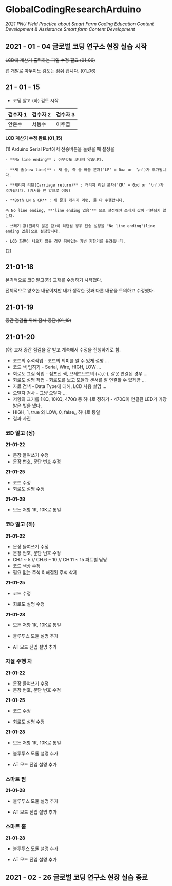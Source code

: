 # GlobalCodingResearchArduino

_2021 PNU Field Practice about Smart Farm Coding Education Content Development & Assistance Smart farm Content Development_

## 2021 - 01 - 04 글로벌 코딩 연구소 현장 실습 시작

~~LCD에 계산기 출력하는 파일 수정 필요 (01_06)~~

~~앱 개발로 아두이노 검토는 잠쉬 쉽니다. (01_06)~~

21 - 01 - 15
------------

- 코딩 알고 (하) 검토 시작

검수자 1 | 검수자 2 | 검수자 3
 ------|------|-----
안준수 | 서동수 | 이주엽


**LCD 계산기 수정 완료 (01_15)**

 (1) Arduino Serial Port에서 전송버튼을 눌렀을 때 설정을
        
    - **No line ending** : 아무것도 보내지 않습니다.
    
    - **새 줄(new line)** : 새 줄, 즉 줄 바꿈 문자('LF' = 0xa or '\n')가 추가됩니다.
  
    - **캐리지 리턴(Carriage return)** : 캐리지 리턴 문자('CR' = 0xd or '\n')가 추가됩니다. (커서를 맨 앞으로 이동)
  
    - **Both LN & CR** : 새 줄과 캐리지 리턴, 둘 다 수행합니다.
  
    즉 No line ending, **"line ending 없음"** 으로 설정해야 쓰레기 값이 리턴되지 않는다.

    - 쓰레기 값(원하지 않은 값)이 리턴될 경우 전송 설정을 "No line ending"(line ending 없음)으로 설정합니다.

    - LCD 화면이 나오지 않을 경우 뒤에있는 가변 저항기를 돌려줍니다.

 (2)


 21-01-18
 ------------
 
 본격적으로 코D 알고(하) 교재를 수정하기 시작했다. 
 
 
 전체적으로 양호한 내용이지만 내가 생각한 것과 다른 내용을 토의하고 수정했다.
 
 
  21-01-19
 ---------
 
 ~~중간 점검을 위해 잠시 중단.(01_19)~~
 
 21-01-20
 ----------
 
 (하) 교재 중간 점검을 잘 받고 계속해서 수정을 진행하기로 함.
 
 + 코드의 주석작업 - 코드의 의미를 알 수 있게 설명 ...
 + 코드 색 입히기 - Serial, Wire, HIGH, LOW ...
 + 회로도 그림 작업 - 점프선 색, 브레드보드의 (+),(-), 잘못 연결된 경우 ...
 + 회로도 설명 작업 - 회로도를 보고 모듈과 센서를 잘 연결할 수 있게끔 ...
 + 자료 검색 - Data Type에 대해, LCD 사용 설명 ...
 + 오탈자 검사 - 그냥 오탈자 ...
 + 저항의 크기를 1KΩ, 10KΩ, 470Ω 중 하나로 정하기 - 470Ω이 연결된 LED가 가장 밝은 빛을 냈다. 
 + HIGH, 1, true 와 LOW, 0, false,,  하나로 통일
 + 결과 사진 
 
 
 ### 코D 알고 (상)
 
 __21-01-22__
 
  + 문장 들여쓰기 수정
  + 문장 번호, 문단 번호 수정
 
  __21-01-25__
  
  + 코드 수정
  + 회로도 설명 수정
  
  __21-01-28__
  
  + 모든 저항 1K, 10K로 통일
 
 ### 코D 알고 (하)
 
  __21-01-22__
 
  + 문장 들여쓰기 수정
  + 문장 번호, 문단 번호 수정
  + CH.1 ~ 5 // CH.6 ~ 10 // CH.11 ~ 15 파트별 담당
  + 코드 색상 수정
  + 필요 없는 주석 & 해결된 주석 삭제
 
  __21-01-25__
  
  + 코드 수정
  
  + 회로도 설명 수정 
 
  __21-01-28__
  
  + 모든 저항 1K, 10K로 통일
  
  + 블루투스 모듈 설명 추가
  
  + AT 모드 진입 설명 추가
 
 ### 자율 주행 차
 
  __21-01-22__
 
  + 문장 들여쓰기 수정
  + 문장 번호, 문단 번호 수정
 
  __21-01-25__
  
  + 코드 수정
  
  + 회로도 설명 수정
 
  __21-01-28__
  
  + 모든 저항 1K, 10K로 통일
  
  + 블루투스 모듈 설명 추가
  
  + AT 모드 진입 설명 추가
 
 
 ### 스마트 팜

  __21-01-28__  
  
  + 블루투스 모듈 설명 추가
  
  + AT 모드 진입 설명 추가

 ### 스마트 홈
  
  __21-01-28__
  
  + 블루투스 모듈 설명 추가
  
  + AT 모드 진입 설명 추가

## 2021 - 02 - 26 글로벌 코딩 연구소 현장 실습 종료
